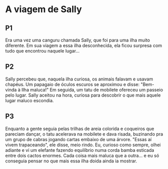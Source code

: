# A viagem de Sally

## P1
Era uma vez uma canguru chamada Sally, que foi para uma ilha muito diferente.
Em sua viagem a essa ilha desconhecida, ela ficou surpresa com tudo que encontrou naquele lugar...
## P2
Sally percebeu que, naquela ilha curiosa, os animais falavam e usavam chapéus. Um papagaio de óculos escuros se aproximou e disse: "Bem-vinda à Ilha maluca!" Em seguida, um tatu de mobilete ofereceu um passeio pelo lugar. Sally aceitou na hora, curiosa para descobrir o que mais aquele lugar maluco escondia.
## P3
Enquanto a gente seguia pelas trilhas de areia colorida e coqueiros que pareciam dançar, o tatu acelerava na mobilete e dava risada, buzinando pra um grupo de cabras jogando cartas embaixo de uma árvore. "Essas aí vivem trapaceando", ele disse, meio rindo. Eu, curioso como sempre, olhei adiante e vi um elefante fazendo equilíbrio numa corda bamba esticada entre dois cactos enormes. Cada coisa mais maluca que a outra… e eu só conseguia pensar no que mais essa ilha doida ainda ia mostrar.